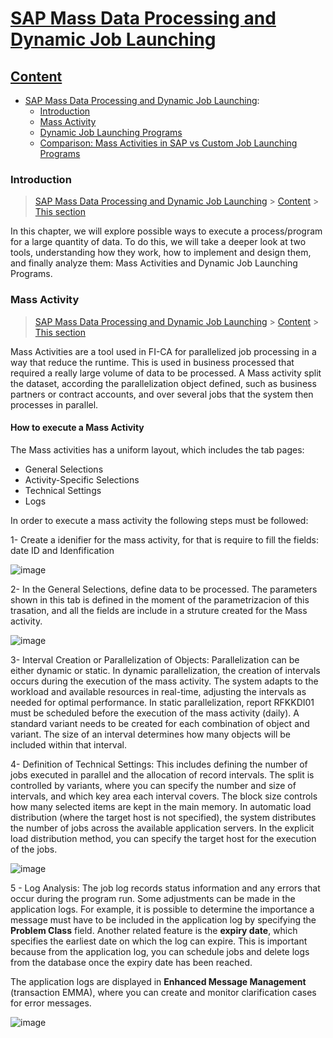 # [SAP Mass Data Processing and Dynamic Job Launching](#Mass_Activity)


## [Content](#content)

- [SAP Mass Data Processing and Dynamic Job Launching](Mass_Activity.md):
    - [Introduction](#Introduction)
    - [Mass Activity](#Mass_activity)
    - [Dynamic Job Launching Programs](#parallelization)
    - [Comparison: Mass Activities in SAP vs Custom Job Launching Programs](#comparison)


### Introduction

> [SAP Mass Data Processing and Dynamic Job Launching](#Mass_Activity) > [Content](#content) > [This section](#Introduction)

In this chapter, we will explore possible ways to execute a process/program for a large quantity of data. To do this, we will take a deeper look at two tools, understanding how they work, how to implement and design them, and finally analyze them: Mass Activities and Dynamic Job Launching Programs.


### Mass Activity

> [SAP Mass Data Processing and Dynamic Job Launching](#Mass_Activity) > [Content](#content) > [This section](#Mass_activity)

Mass Activities are a tool used in FI-CA for parallelized job processing in a way that reduce the runtime. This is used in business processed that required a really large volume of data to be processed. A Mass activity split the dataset, according the parallelization object defined, such as business partners or contract accounts, and over several jobs that the system then processes in parallel.

#### How to execute a Mass Activity

The Mass activities has a uniform layout, which includes the tab pages: 
- General Selections
- Activity-Specific Selections
- Technical Settings
- Logs

In order to execute a mass activity the following steps must be followed:

1- Create a idenifier for the mass activity, for that is require to fill the fields: date ID and Idenfification

![image](https://github.com/user-attachments/assets/b3328917-3eb5-404e-a5cc-6362b8c856c6)

2- In the General Selections, define data to be processed. The parameters shown in this tab is defined in the moment of the parametrizacion of this trasation, and all the fields are include in a struture created for the Mass activity. 

![image](https://github.com/user-attachments/assets/3fd17950-8241-42ba-b7a7-04dc4ec1ff33)

3- Interval Creation or Parallelization of Objects: Parallelization can be either dynamic or static. In dynamic parallelization, the creation of intervals occurs during the execution of the mass activity. The system adapts to the workload and available resources in real-time, adjusting the intervals as needed for optimal performance. In static parallelization, report RFKKDI01 must be scheduled before the execution of the mass activity (daily). A standard variant needs to be created for each combination of object and variant. The size of an interval determines how many objects will be included within that interval.

4- Definition of Technical Settings: This includes defining the number of jobs executed in parallel and the allocation of record intervals. The split is controlled by variants, where you can specify the number and size of intervals, and which key area each interval covers. The block size controls how many selected items are kept in the main memory. In automatic load distribution (where the target host is not specified), the system distributes the number of jobs across the available application servers. In the explicit load distribution method, you can specify the target host for the execution of the jobs.

![image](https://github.com/user-attachments/assets/5c1a5754-5bb4-4e0b-bd24-5178ca02f8ba)

5 - Log Analysis: The job log records status information and any errors that occur during the program run. Some adjustments can be made in the application logs. For example, it is possible to determine the importance a message must have to be included in the application log by specifying the **Problem Class** field. Another related feature is the **expiry date**, which specifies the earliest date on which the log can expire. This is important because from the application log, you can schedule jobs and delete logs from the database once the expiry date has been reached.

   The application logs are displayed in **Enhanced Message Management** (transaction EMMA), where you can create and monitor clarification cases for error messages.

![image](https://github.com/user-attachments/assets/7bc15cd3-d360-4f25-8d1d-7421097cc1b0)











